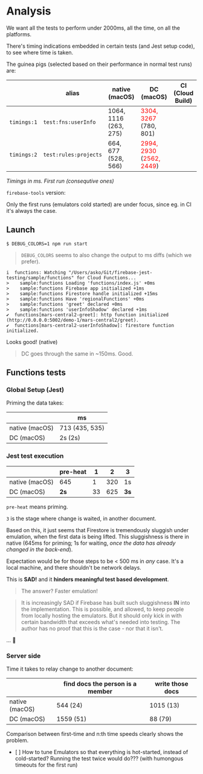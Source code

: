 # Analysis

We want all the tests to perform under 2000ms, all the time, on all the platforms.

There's timing indications embedded in certain tests (and Jest setup code), to see where time is taken.

The guinea pigs (selected based on their performance in normal test runs) are:

||alias|native (macOS)|DC (macOS)|CI (Cloud Build)|
|---|---|---|---|---|
|`timings:1`|`test:fns:userInfo`|1064, 1116 (263, 275)|<font color=red>3304, 3267</font> (780, 801)|
|`timings:2`|`test:rules:projects`|664, 677 (528, 566)|<font color=red>2994, 2930</font> (<font color=red>2562, 2449</font>)|


*Timings in ms. First run (consequtive ones)*

`firebase-tools` version:

<!--
macOS 11.5
Node.js 16.7
npm 7.21
Docker for Mac 3.6.0

firebase-tools
- for native: 9.16.5 (or 9.16.6)
- for DC: 9.16.0 (or 9.16.6)
-->

Only the first runs (emulators cold started) are under focus, since eg. in CI it's always the case.

<!--
The goal is to analyse the causes of sluggishness, and eliminate them, bringing first-time execution times below 2000ms.
-->

## Launch

```
$ DEBUG_COLORS=1 npm run start
```

>`DEBUG_COLORS` seems to also change the output to ms diffs (which we prefer).

```
i  functions: Watching "/Users/asko/Git/firebase-jest-testing/sample/functions" for Cloud Functions...
>    sample:functions Loading 'functions/index.js' +0ms
>    sample:functions Firebase app initialized +1ms
>    sample:functions Firestore handle initialized +15ms
>    sample:functions Have 'regionalFunctions' +0ms
>    sample:functions 'greet' declared +0ms
>    sample:functions 'userInfoShadow' declared +1ms
✔  functions[mars-central2-greet]: http function initialized (http://0.0.0.0:5002/demo-1/mars-central2/greet).
✔  functions[mars-central2-userInfoShadow]: firestore function initialized.
```

Looks good! (native)

>DC goes through the same in ~150ms. Good.


## Functions tests

### Global Setup (Jest)

Priming the data takes:

||ms|
|---|---|
|native (macOS)|713 (435, 535)|
|DC (macOS)|2s (2s)|

### Jest test execution

||pre-heat|1|2|3|
|---|---|---|---|---|
|native (macOS)|645|1|320|1s|
|DC (macOS)|**2s**|33|625|**3s**|

`pre-heat` means priming. 

`3` is the stage where change is waited, in another document.

Based on this, it just seems that Firestore is tremendously sluggish under emulation, when the first data is being lifted. This sluggishness is there in native (645ms for priming; 1s for waiting, *once the data has already changed in the back-end*).

Expectation would be for those steps to be < 500 ms in *any* case. It's a local machine, and there shouldn't be network delays.

This is **SAD!** and it **hinders meaningful test based development**.

> The answer?  Faster emulation!

>It is increasingly SAD if Firebase has built such sluggishness <b>IN</b> into the implementation. This is possible, and allowed, to keep people from locally hosting the emulators. But it should only kick in with certain bandwidth that exceeds what's needed into testing. The author has no proof that this is the case - nor that it isn't.

... 🥱

### Server side

Time it takes to relay change to another document:

||find docs the person is a member|write those docs|
|---|---|---|
|native (macOS)|544 (24)|1015 (13)|
|DC (macOS)|1559 (51)| 88 (79)|

Comparison between first-time and n:th time speeds clearly shows the problem.

- [ ] How to tune Emulators so that everything is hot-started, instead of cold-started?  Running the test twice would do??? (with humongous timeouts for the first run)








